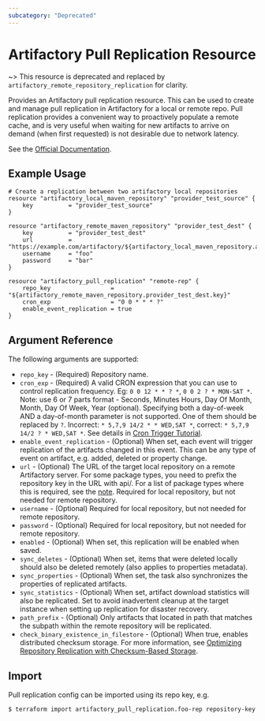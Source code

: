 ```yaml
---
subcategory: "Deprecated"
---
```

# Artifactory Pull Replication Resource

~> This resource is deprecated and replaced by `artifactory_remote_repository_replication` for clarity.

Provides an Artifactory pull replication resource. This can be used to create and manage pull replication in Artifactory for a local or remote repo. Pull replication provides a convenient way to proactively populate a remote cache, and is very useful when waiting for new artifacts to arrive on demand (when first requested) is not desirable due to network latency.

See the [Official Documentation](https://www.jfrog.com/confluence/display/JFROG/Repository+Replication#RepositoryReplication-PullReplication).

## Example Usage

```hcl
# Create a replication between two artifactory local repositories
resource "artifactory_local_maven_repository" "provider_test_source" {
	key          = "provider_test_source"
}

resource "artifactory_remote_maven_repository" "provider_test_dest" {
	key          = "provider_test_dest"
	url          = "https://example.com/artifactory/${artifactory_local_maven_repository.artifactory_local_maven_repository.key}"
	username     = "foo"
	password     = "bar"
}

resource "artifactory_pull_replication" "remote-rep" {
	repo_key                 = "${artifactory_remote_maven_repository.provider_test_dest.key}"
	cron_exp                 = "0 0 * * * ?"
	enable_event_replication = true
}
```

## Argument Reference

The following arguments are supported:

* `repo_key` - (Required) Repository name.
* `cron_exp` - (Required) A valid CRON expression that you can use to control replication frequency. Eg: `0 0 12 * * ? *`, `0 0 2 ? * MON-SAT *`. Note: use 6 or 7 parts format - Seconds, Minutes Hours, Day Of Month, Month, Day Of Week, Year (optional). Specifying both a day-of-week AND a day-of-month parameter is not supported. One of them should be replaced by `?`. Incorrect: `* 5,7,9 14/2 * * WED,SAT *`, correct: `* 5,7,9 14/2 ? * WED,SAT *`. See details in [Cron Trigger Tutorial](http://www.quartz-scheduler.org/documentation/quartz-2.3.0/tutorials/crontrigger.html).
* `enable_event_replication` - (Optional) When set, each event will trigger replication of the artifacts changed in this event. This can be any type of event on artifact, e.g. added, deleted or property change.
* `url` - (Optional) The URL of the target local repository on a remote Artifactory server. For some package types, you need to prefix the repository key in the URL with api/<pkg>. 
   For a list of package types where this is required, see the [note](https://www.jfrog.com/confluence/display/JFROG/Repository+Replication#RepositoryReplication-anchorPREFIX). 
   Required for local repository, but not needed for remote repository.
* `username` - (Optional) Required for local repository, but not needed for remote repository.
* `password` - (Optional) Required for local repository, but not needed for remote repository.
* `enabled` - (Optional) When set, this replication will be enabled when saved.
* `sync_deletes` - (Optional) When set, items that were deleted locally should also be deleted remotely (also applies to properties metadata).
* `sync_properties` - (Optional) When set, the task also synchronizes the properties of replicated artifacts.
* `sync_statistics` - (Optional) When set, artifact download statistics will also be replicated. Set to avoid inadvertent cleanup at the target instance when setting up replication for disaster recovery.
* `path_prefix` - (Optional) Only artifacts that located in path that matches the subpath within the remote repository will be replicated.
* `check_binary_existence_in_filestore` - (Optional) When true, enables distributed checksum storage. For more information, see
  [Optimizing Repository Replication with Checksum-Based Storage](https://www.jfrog.com/confluence/display/JFROG/Repository+Replication#RepositoryReplication-OptimizingRepositoryReplicationUsingStorageLevelSynchronizationOptions).

## Import

Pull replication config can be imported using its repo key, e.g.

```
$ terraform import artifactory_pull_replication.foo-rep repository-key
```
